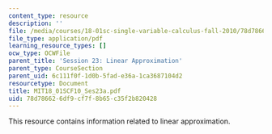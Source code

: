 ```yaml
---
content_type: resource
description: ''
file: /media/courses/18-01sc-single-variable-calculus-fall-2010/78d786626df9cf7f8b65c35f2b820428_MIT18_01SCF10_Ses23a.pdf
file_type: application/pdf
learning_resource_types: []
ocw_type: OCWFile
parent_title: 'Session 23: Linear Approximation'
parent_type: CourseSection
parent_uid: 6c111f0f-1d0b-5fad-e36a-1ca3687104d2
resourcetype: Document
title: MIT18_01SCF10_Ses23a.pdf
uid: 78d78662-6df9-cf7f-8b65-c35f2b820428
---
```

This resource contains information related to linear approximation.